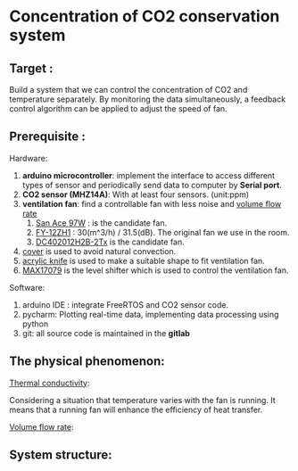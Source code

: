 # Concentration of CO2 conservation system

## Target :
Build a system that we can control the concentration of CO2 and temperature 
separately. By monitoring the data simultaneously, a feedback control algorithm 
can be applied to adjust the speed of fan. 
## Prerequisite :
Hardware: 
1. **arduino microcontroller**: implement the interface to access different types of sensor 
and periodically send data to computer by **Serial port**.
2. **CO2 sensor (MHZ14A)**:  With at least four sensors. (unit:ppm)
3. **ventilation fan**: find a controllable fan with less noise and  [volume flow rate](https://www.mitsubishielectric.co.jp/ldg/ja/air/guide/support/knowledge/detail_01.html)
    1. [San Ace 97W](https://www.mouser.jp/datasheet/2/471/San_Ace_97W1B33_E-1600555.pdf) :
    is the candidate fan.
    2. [FY-12ZH1](https://sumai.panasonic.jp/parts/upload/pdf_manual/12ZH14031H_M.pdf) : 30(m^3/h) / 31.5(dB). 
    The original fan we use in the room.
    3. [DC402012H2B-2Tx](https://www.mouser.tw/datasheet/2/433/DC_FANS_Wakefield_Vette_Data_Sheet_rev_A-1710305.pdf) 
    is the candidate fan.
4. [cover]() is used to avoid natural convection.
5. [acrylic knife](https://www.amazon.co.jp/%E3%82%AA%E3%83%AB%E3%83%95%E3%82%A1-OLFA-205B-P%E3%82%AB%E3%83%83%E3%82%BF%E3%83%BCL%E5%9E%8B/dp/B002RV9LGE/ref=sr_1_1?__mk_ja_JP=%E3%82%AB%E3%82%BF%E3%82%AB%E3%83%8A&dchild=1&keywords=%E3%82%A2%E3%82%AF%E3%83%AA%E3%83%AB+%E3%83%8A%E3%82%A4%E3%83%95&qid=1593947547&sr=8-1) 
    is used to make a suitable shape to fit ventilation fan.
6. [MAX17079](https://datasheets.maximintegrated.com/en/ds/MAX17079.pdf) is the level shifter which is used to control the ventilation fan.


Software:
1. arduino IDE : integrate FreeRTOS and CO2 sensor code.
2. pycharm: Plotting real-time data, implementing data processing using python
3. git: all source code is maintained in the **gitlab**

## The physical phenomenon:
[Thermal conductivity](https://en.wikipedia.org/wiki/Thermal_conductivity):

Considering a situation that temperature varies with the fan is running. 
It means that a running fan will enhance the efficiency of heat transfer.

[Volume flow rate](https://www.mitsubishielectric.co.jp/ldg/ja/air/guide/support/knowledge/detail_02.html):


## System structure:
